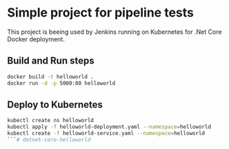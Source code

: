 # Simple project for pipeline tests

This project is beeing used by Jenkins running on Kubernetes for .Net Core Docker deployment.

## Build and Run steps

```bash
docker build -t helloworld .
docker run -d -p 5000:80 helloworld
```

## Deploy to Kubernetes

```bash
kubectl create ns helloworld
kubectl apply -f helloworld-deployment.yaml --namespace=helloworld
kubectl create -f helloworld-service.yaml --namespace=helloworld
```#   d o t n e t - c o r e - h e l l o w o r l d  
 